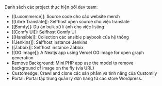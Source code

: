 
Danh sách các project thực hiện bởi dev team:

- [[Lucommerce]]: Source code cho các website merch
- [[Libre Translate]]: Selfhost open source cho việc translate
- [[Bomfy]]: Dự án bulk xử lí ảnh cho việc listing
- [[Comfy UI]]: Selfhost Comfy UI
- [[Hansible]]: Collection các ansible playbook của hệ thống
- [[Jenkins]]: Selfhost instance Jenkins
- [[Zabbix]]: Selfhost instance Zabbix
- [[OG Image]]: A Nextjs app using Vercel OG image for open graph generation
- Remove Background: Mini PHP app use the model to remove background of image on the fly (via URL)
- Customedge: Crawl and clone các sản phẩm và tính năng của Customily
- Portal: Portal tập trung quản lý đơn hàng từ các store Wordpress.




